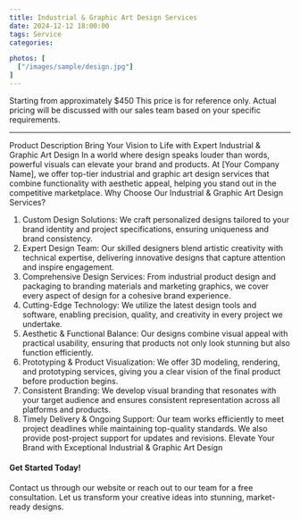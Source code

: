 ```yaml
---
title: Industrial & Graphic Art Design Services
date: 2024-12-12 18:00:00
tags: Service
categories: 

photos: [
  ["/images/sample/design.jpg"]
] 
---
```


Starting from approximately $450
This price is for reference only. Actual pricing will be discussed with our sales team based on your specific requirements.
<!--more-->

---

Product Description
Bring Your Vision to Life with Expert Industrial & Graphic Art Design
In a world where design speaks louder than words, powerful visuals can elevate your brand and products. At [Your Company Name], we offer top-tier industrial and graphic art design services that combine functionality with aesthetic appeal, helping you stand out in the competitive marketplace.
Why Choose Our Industrial & Graphic Art Design Services?
1. Custom Design Solutions:
We craft personalized designs tailored to your brand identity and project specifications, ensuring uniqueness and brand consistency.
2. Expert Design Team:
Our skilled designers blend artistic creativity with technical expertise, delivering innovative designs that capture attention and inspire engagement.
3. Comprehensive Design Services:
From industrial product design and packaging to branding materials and marketing graphics, we cover every aspect of design for a cohesive brand experience.
4. Cutting-Edge Technology:
We utilize the latest design tools and software, enabling precision, quality, and creativity in every project we undertake.
5. Aesthetic & Functional Balance:
Our designs combine visual appeal with practical usability, ensuring that products not only look stunning but also function efficiently.
6. Prototyping & Product Visualization:
We offer 3D modeling, rendering, and prototyping services, giving you a clear vision of the final product before production begins.
7. Consistent Branding:
We develop visual branding that resonates with your target audience and ensures consistent representation across all platforms and products.
8. Timely Delivery & Ongoing Support:
Our team works efficiently to meet project deadlines while maintaining top-quality standards. We also provide post-project support for updates and revisions.
Elevate Your Brand with Exceptional Industrial & Graphic Art Design

#### Get Started Today!
Contact us through our website or reach out to our team for a free consultation. Let us transform your creative ideas into stunning, market-ready designs.
